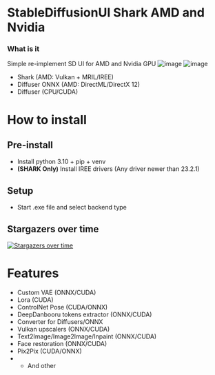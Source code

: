 # StableDiffusionUI Shark AMD and Nvidia
### What is it
Simple re-implement SD UI for AMD and Nvidia GPU 
![image](https://user-images.githubusercontent.com/13867290/222996644-77cfab99-6a1a-45e1-823e-9a1365e515db.png)
![image](https://user-images.githubusercontent.com/13867290/216797870-3f05fd70-41b0-41e5-b9ea-e7f41f294b65.png)


* Shark (AMD: Vulkan + MRIL/IREE)
* Diffuser ONNX (AMD: DirectML/DirectX 12)
* Diffuser (CPU/CUDA)

# How to install
## Pre-install
* Install python 3.10 + pip + venv
* __(SHARK Only)__ Install IREE drivers (Any driver newer than 23.2.1)

## Setup
* Start .exe file and select backend type

## Stargazers over time
[![Stargazers over time](https://starchart.cc/ForserX/StableDiffusionUI.svg)](https://starchart.cc/ForserX/StableDiffusionUI)

# Features
* Custom VAE (ONNX/CUDA)
* Lora (CUDA) 
* ControlNet Pose (CUDA/ONNX)
* DeepDanbooru tokens extractor (ONNX/CUDA)
* Converter for Diffusers/ONNX 
* Vulkan upscalers (ONNX/CUDA)
* Text2Image/Image2Image/Inpaint (ONNX/CUDA)
* Face restoration (ONNX/CUDA)
* Pix2Pix (CUDA/ONNX)
* * And other 
